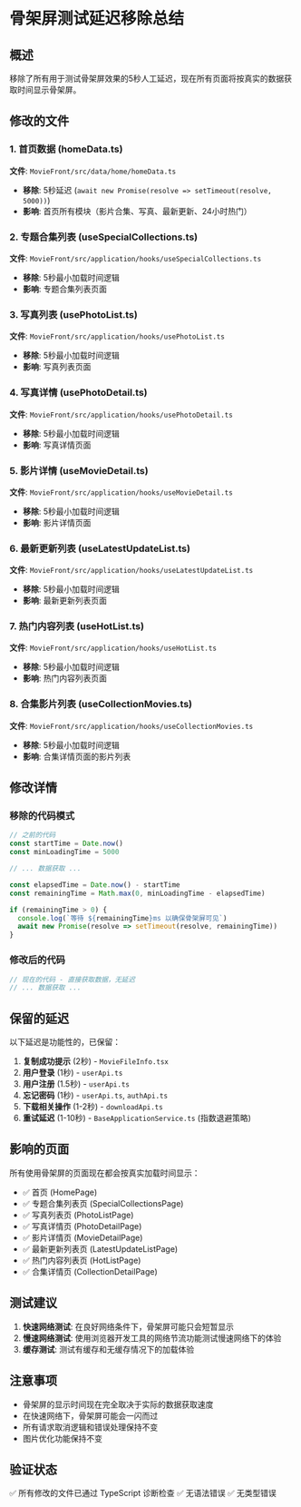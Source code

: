 # 骨架屏测试延迟移除总结

## 概述
移除了所有用于测试骨架屏效果的5秒人工延迟，现在所有页面将按真实的数据获取时间显示骨架屏。

## 修改的文件

### 1. 首页数据 (homeData.ts)
**文件**: `MovieFront/src/data/home/homeData.ts`
- **移除**: 5秒延迟 (`await new Promise(resolve => setTimeout(resolve, 5000))`)
- **影响**: 首页所有模块（影片合集、写真、最新更新、24小时热门）

### 2. 专题合集列表 (useSpecialCollections.ts)
**文件**: `MovieFront/src/application/hooks/useSpecialCollections.ts`
- **移除**: 5秒最小加载时间逻辑
- **影响**: 专题合集列表页面

### 3. 写真列表 (usePhotoList.ts)
**文件**: `MovieFront/src/application/hooks/usePhotoList.ts`
- **移除**: 5秒最小加载时间逻辑
- **影响**: 写真列表页面

### 4. 写真详情 (usePhotoDetail.ts)
**文件**: `MovieFront/src/application/hooks/usePhotoDetail.ts`
- **移除**: 5秒最小加载时间逻辑
- **影响**: 写真详情页面

### 5. 影片详情 (useMovieDetail.ts)
**文件**: `MovieFront/src/application/hooks/useMovieDetail.ts`
- **移除**: 5秒最小加载时间逻辑
- **影响**: 影片详情页面

### 6. 最新更新列表 (useLatestUpdateList.ts)
**文件**: `MovieFront/src/application/hooks/useLatestUpdateList.ts`
- **移除**: 5秒最小加载时间逻辑
- **影响**: 最新更新列表页面

### 7. 热门内容列表 (useHotList.ts)
**文件**: `MovieFront/src/application/hooks/useHotList.ts`
- **移除**: 5秒最小加载时间逻辑
- **影响**: 热门内容列表页面

### 8. 合集影片列表 (useCollectionMovies.ts)
**文件**: `MovieFront/src/application/hooks/useCollectionMovies.ts`
- **移除**: 5秒最小加载时间逻辑
- **影响**: 合集详情页面的影片列表

## 修改详情

### 移除的代码模式
```typescript
// 之前的代码
const startTime = Date.now()
const minLoadingTime = 5000

// ... 数据获取 ...

const elapsedTime = Date.now() - startTime
const remainingTime = Math.max(0, minLoadingTime - elapsedTime)

if (remainingTime > 0) {
  console.log(`等待 ${remainingTime}ms 以确保骨架屏可见`)
  await new Promise(resolve => setTimeout(resolve, remainingTime))
}
```

### 修改后的代码
```typescript
// 现在的代码 - 直接获取数据，无延迟
// ... 数据获取 ...
```

## 保留的延迟

以下延迟是功能性的，已保留：

1. **复制成功提示** (2秒) - `MovieFileInfo.tsx`
2. **用户登录** (1秒) - `userApi.ts`
3. **用户注册** (1.5秒) - `userApi.ts`
4. **忘记密码** (1秒) - `userApi.ts`, `authApi.ts`
5. **下载相关操作** (1-2秒) - `downloadApi.ts`
6. **重试延迟** (1-10秒) - `BaseApplicationService.ts` (指数退避策略)

## 影响的页面

所有使用骨架屏的页面现在都会按真实加载时间显示：

- ✅ 首页 (HomePage)
- ✅ 专题合集列表页 (SpecialCollectionsPage)
- ✅ 写真列表页 (PhotoListPage)
- ✅ 写真详情页 (PhotoDetailPage)
- ✅ 影片详情页 (MovieDetailPage)
- ✅ 最新更新列表页 (LatestUpdateListPage)
- ✅ 热门内容列表页 (HotListPage)
- ✅ 合集详情页 (CollectionDetailPage)

## 测试建议

1. **快速网络测试**: 在良好网络条件下，骨架屏可能只会短暂显示
2. **慢速网络测试**: 使用浏览器开发工具的网络节流功能测试慢速网络下的体验
3. **缓存测试**: 测试有缓存和无缓存情况下的加载体验

## 注意事项

- 骨架屏的显示时间现在完全取决于实际的数据获取速度
- 在快速网络下，骨架屏可能会一闪而过
- 所有请求取消逻辑和错误处理保持不变
- 图片优化功能保持不变

## 验证状态

✅ 所有修改的文件已通过 TypeScript 诊断检查
✅ 无语法错误
✅ 无类型错误
